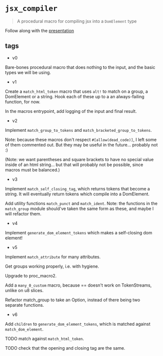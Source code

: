 # `jsx_compiler`

> A procedural macro for compiling jsx into a `DomElement` type

Follow along with the [presentation](https://docs.google.com/presentation/d/11KK06J-p-Q2XLg1VW7GK02rSCn3z-pvfKf59WMxNirA/edit?usp=sharing)

## tags

* v0

Bare-bones procedural macro that does nothing to the input, and the basic types we will be using.

* v1

Create a `match_html_token` macro that uses `alt!` to match on a group, a DomElement or a string.
Hook each of these up to a an always-failing function, for now.

In the macros entrypoint, add logging of the input and final result.

* v2

Implement `match_group_to_tokens` and `match_bracketed_group_to_tokens`.

Note: because these macros don't respect `#[allow(dead_code)]`, I left some
of them commented out. But they may be useful in the future... probably not :)

(Note: we want parentheses and square brackets to have no special value inside of
an html string... but that will probably not be possible, since macros must be
balanced.)

* v3

Implement `match_self_closing_tag`, which returns tokens that become a string. It will
eventually return tokens which compile into a DomElement.

Add utility functions `match_punct` and `match_ident`. Note: the functions in
the `match_group` module should've taken the same form as these, and maybe I will refactor them.

* v4

Implement `generate_dom_element_tokens` which makes a self-closing dom element!

* v5

Implement `match_attribute` for many attributes.

Get groups working properly, i.e. with hygiene.

Upgrade to proc_macro2.

Add a `many_0_custom` macro, because == doesn't work on TokenStreams,
unlike on u8 slices.

Refactor match_group to take an Option<Delimiter>, instead of there being
two separate functions.

* v6

Add `children` to `generate_dom_element_tokens`, which is matched against `match_dom_element`.

TODO match against `match_html_token`.

TODO check that the opening and closing tag are the same.
